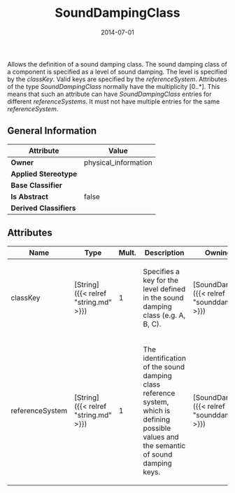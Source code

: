 ﻿---
title: SoundDampingClass
toc: false
type: specs
date: "2014-07-01"
draft: false
specification: VEC
version: 1.1.1
documentType: "Recommendation"
elementType: Class
classes:
  - SoundDampingClass
menu_name: vec-1.1.1
---
<p> Allows the definition of a sound damping class. The sound damping class of a component is specified as a level of sound damping. The level is specified by the <i>classKey</i>. Valid keys are specified by the <i>referenceSystem</i>. Attributes of the type <i>SoundDampingClass</i> normally have the multiplicity [0..*]. This means that such an attribute can have <i>SoundDampingClass</i> entries for different <i>referenceSystems</i>. It must not have multiple entries for the same <i>referenceSystem</i>.      </p>

## General Information

| Attribute               | Value |
|-------------------------|-------|
| **Owner**               | physical_information |
| **Applied Stereotype**  |   |
| **Base Classifier**     |   |
| **Is Abstract**         | false |
| **Derived Classifiers** |   |

## Attributes
|  Name  |  Type  |  Mult.  |  Description  |  Owning Classifier  |
|--------|--------|---------|---------------|--------------|
|classKey | [String]({{< relref "string.md" >}}) | 1 | <p> Specifies a key for the level defined in the sound damping class (e.g. A, B, C).      </p> | [SoundDampingClass]({{< relref "sounddampingclass.md" >}}) |
|referenceSystem | [String]({{< relref "string.md" >}}) | 1 | <p> The identification of the sound damping class reference system, which is defining possible values and the semantic of sound damping keys.      </p> | [SoundDampingClass]({{< relref "sounddampingclass.md" >}}) |


